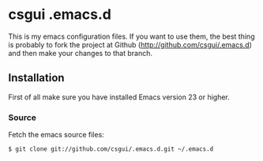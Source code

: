 # csgui .emacs.d
This is my emacs configuration files. If you want to use them, the
best thing is probably to fork the project at Github
(<http://github.com/csgui/.emacs.d>) and then make your changes to that
branch.

## Installation
First of all make sure you have installed Emacs version 23 or higher.

### Source
Fetch the emacs source files:

    $ git clone git://github.com/csgui/.emacs.d.git ~/.emacs.d

